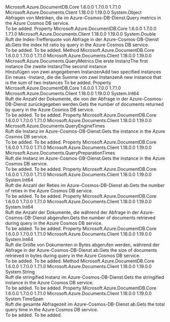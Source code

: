 <Type Name="QueryMetrics" FullName="Microsoft.Azure.Documents.QueryMetrics">
  <TypeSignature Language="C#" Value="public sealed class QueryMetrics" />
  <TypeSignature Language="ILAsm" Value=".class public auto ansi sealed beforefieldinit QueryMetrics extends System.Object" />
  <TypeSignature Language="DocId" Value="T:Microsoft.Azure.Documents.QueryMetrics" />
  <TypeSignature Language="VB.NET" Value="Public NotInheritable Class QueryMetrics" />
  <TypeSignature Language="F#" Value="type QueryMetrics = class" />
  <AssemblyInfo>
    <AssemblyName>Microsoft.Azure.DocumentDB.Core</AssemblyName>
    <AssemblyVersion>1.6.0.0</AssemblyVersion>
    <AssemblyVersion>1.7.0.0</AssemblyVersion>
    <AssemblyVersion>1.7.1.0</AssemblyVersion>
  </AssemblyInfo>
  <AssemblyInfo>
    <AssemblyName>Microsoft.Azure.Documents.Client</AssemblyName>
    <AssemblyVersion>1.18.0.0</AssemblyVersion>
    <AssemblyVersion>1.19.0.0</AssemblyVersion>
  </AssemblyInfo>
  <Base>
    <BaseTypeName>System.Object</BaseTypeName>
  </Base>
  <Interfaces />
  <Docs>
    <summary>
            <span data-ttu-id="bcbc3-101">Abfragen von Metriken, die im Azure-Cosmos-DB-Dienst.</span><span class="sxs-lookup"><span data-stu-id="bcbc3-101">Query metrics in the Azure Cosmos DB service.</span></span>
            </summary>
    <remarks>To be added.</remarks>
  </Docs>
  <Members>
    <Member MemberName="IndexHitRatio">
      <MemberSignature Language="C#" Value="public double IndexHitRatio { get; }" />
      <MemberSignature Language="ILAsm" Value=".property instance float64 IndexHitRatio" />
      <MemberSignature Language="DocId" Value="P:Microsoft.Azure.Documents.QueryMetrics.IndexHitRatio" />
      <MemberSignature Language="VB.NET" Value="Public ReadOnly Property IndexHitRatio As Double" />
      <MemberSignature Language="F#" Value="member this.IndexHitRatio : double" Usage="Microsoft.Azure.Documents.QueryMetrics.IndexHitRatio" />
      <MemberType>Property</MemberType>
      <AssemblyInfo>
        <AssemblyName>Microsoft.Azure.DocumentDB.Core</AssemblyName>
        <AssemblyVersion>1.6.0.0</AssemblyVersion>
        <AssemblyVersion>1.7.0.0</AssemblyVersion>
        <AssemblyVersion>1.7.1.0</AssemblyVersion>
      </AssemblyInfo>
      <AssemblyInfo>
        <AssemblyName>Microsoft.Azure.Documents.Client</AssemblyName>
        <AssemblyVersion>1.18.0.0</AssemblyVersion>
        <AssemblyVersion>1.19.0.0</AssemblyVersion>
      </AssemblyInfo>
      <ReturnValue>
        <ReturnType>System.Double</ReturnType>
      </ReturnValue>
      <Docs>
        <summary>
            <span data-ttu-id="bcbc3-102">Ruft die Index-Trefferquote von Abfrage in der Azure-Cosmos-DB-Dienst ab.</span><span class="sxs-lookup"><span data-stu-id="bcbc3-102">Gets the index hit ratio by query in the Azure Cosmos DB service.</span></span>
            </summary>
        <value>To be added.</value>
        <remarks>To be added.</remarks>
      </Docs>
    </Member>
    <Member MemberName="op_Addition">
      <MemberSignature Language="C#" Value="public static Microsoft.Azure.Documents.QueryMetrics operator + (Microsoft.Azure.Documents.QueryMetrics m1, Microsoft.Azure.Documents.QueryMetrics m2);" />
      <MemberSignature Language="ILAsm" Value=".method public static hidebysig specialname class Microsoft.Azure.Documents.QueryMetrics op_Addition(class Microsoft.Azure.Documents.QueryMetrics m1, class Microsoft.Azure.Documents.QueryMetrics m2) cil managed" />
      <MemberSignature Language="DocId" Value="M:Microsoft.Azure.Documents.QueryMetrics.op_Addition(Microsoft.Azure.Documents.QueryMetrics,Microsoft.Azure.Documents.QueryMetrics)" />
      <MemberSignature Language="VB.NET" Value="Public Shared Operator + (m1 As QueryMetrics, m2 As QueryMetrics) As QueryMetrics" />
      <MemberSignature Language="F#" Value="static member ( + ) : Microsoft.Azure.Documents.QueryMetrics * Microsoft.Azure.Documents.QueryMetrics -&gt; Microsoft.Azure.Documents.QueryMetrics" Usage="m1 + m2" />
      <MemberType>Method</MemberType>
      <AssemblyInfo>
        <AssemblyName>Microsoft.Azure.DocumentDB.Core</AssemblyName>
        <AssemblyVersion>1.6.0.0</AssemblyVersion>
        <AssemblyVersion>1.7.0.0</AssemblyVersion>
        <AssemblyVersion>1.7.1.0</AssemblyVersion>
      </AssemblyInfo>
      <AssemblyInfo>
        <AssemblyName>Microsoft.Azure.Documents.Client</AssemblyName>
        <AssemblyVersion>1.18.0.0</AssemblyVersion>
        <AssemblyVersion>1.19.0.0</AssemblyVersion>
      </AssemblyInfo>
      <ReturnValue>
        <ReturnType>Microsoft.Azure.Documents.QueryMetrics</ReturnType>
      </ReturnValue>
      <Parameters>
        <Parameter Name="m1" Type="Microsoft.Azure.Documents.QueryMetrics" />
        <Parameter Name="m2" Type="Microsoft.Azure.Documents.QueryMetrics" />
      </Parameters>
      <Docs>
        <param name="m1"><span data-ttu-id="bcbc3-103">Die erste <see cref="T:Microsoft.Azure.Documents.QueryMetrics" /> Instanz</span><span class="sxs-lookup"><span data-stu-id="bcbc3-103">The first <see cref="T:Microsoft.Azure.Documents.QueryMetrics" /> instance</span></span></param>
        <param name="m2"><span data-ttu-id="bcbc3-104">Die zweite <see cref="T:Microsoft.Azure.Documents.QueryMetrics" /> Instanz</span><span class="sxs-lookup"><span data-stu-id="bcbc3-104">The second <see cref="T:Microsoft.Azure.Documents.QueryMetrics" /> instance</span></span></param>
        <summary>
            <span data-ttu-id="bcbc3-105">Hinzufügen von zwei angegebenen <see cref="T:Microsoft.Azure.Documents.QueryMetrics" /> Instanzen</span><span class="sxs-lookup"><span data-stu-id="bcbc3-105">Add two specified <see cref="T:Microsoft.Azure.Documents.QueryMetrics" /> instances</span></span>
            </summary>
        <returns><span data-ttu-id="bcbc3-106">Ein neues <see cref="T:Microsoft.Azure.Documents.QueryMetrics" /> -Instanz, die die Summe von zwei <see cref="T:Microsoft.Azure.Documents.QueryMetrics" /> Instanzen</span><span class="sxs-lookup"><span data-stu-id="bcbc3-106">A new <see cref="T:Microsoft.Azure.Documents.QueryMetrics" /> instance that is the sum of two <see cref="T:Microsoft.Azure.Documents.QueryMetrics" /> instances</span></span></returns>
        <remarks>To be added.</remarks>
      </Docs>
    </Member>
    <Member MemberName="OutputDocumentCount">
      <MemberSignature Language="C#" Value="public long OutputDocumentCount { get; }" />
      <MemberSignature Language="ILAsm" Value=".property instance int64 OutputDocumentCount" />
      <MemberSignature Language="DocId" Value="P:Microsoft.Azure.Documents.QueryMetrics.OutputDocumentCount" />
      <MemberSignature Language="VB.NET" Value="Public ReadOnly Property OutputDocumentCount As Long" />
      <MemberSignature Language="F#" Value="member this.OutputDocumentCount : int64" Usage="Microsoft.Azure.Documents.QueryMetrics.OutputDocumentCount" />
      <MemberType>Property</MemberType>
      <AssemblyInfo>
        <AssemblyName>Microsoft.Azure.DocumentDB.Core</AssemblyName>
        <AssemblyVersion>1.6.0.0</AssemblyVersion>
        <AssemblyVersion>1.7.0.0</AssemblyVersion>
        <AssemblyVersion>1.7.1.0</AssemblyVersion>
      </AssemblyInfo>
      <AssemblyInfo>
        <AssemblyName>Microsoft.Azure.Documents.Client</AssemblyName>
        <AssemblyVersion>1.18.0.0</AssemblyVersion>
        <AssemblyVersion>1.19.0.0</AssemblyVersion>
      </AssemblyInfo>
      <ReturnValue>
        <ReturnType>System.Int64</ReturnType>
      </ReturnValue>
      <Docs>
        <summary>
            <span data-ttu-id="bcbc3-107">Ruft die Anzahl der Dokumente, die von der Abfrage in der Azure-Cosmos-DB-Dienst zurückgegeben werden.</span><span class="sxs-lookup"><span data-stu-id="bcbc3-107">Gets the number of documents returned by query in the Azure Cosmos DB service.</span></span>
            </summary>
        <value>To be added.</value>
        <remarks>To be added.</remarks>
      </Docs>
    </Member>
    <Member MemberName="QueryEngineTimes">
      <MemberSignature Language="C#" Value="public Microsoft.Azure.Documents.QueryEngineTimes QueryEngineTimes { get; }" />
      <MemberSignature Language="ILAsm" Value=".property instance class Microsoft.Azure.Documents.QueryEngineTimes QueryEngineTimes" />
      <MemberSignature Language="DocId" Value="P:Microsoft.Azure.Documents.QueryMetrics.QueryEngineTimes" />
      <MemberSignature Language="VB.NET" Value="Public ReadOnly Property QueryEngineTimes As QueryEngineTimes" />
      <MemberSignature Language="F#" Value="member this.QueryEngineTimes : Microsoft.Azure.Documents.QueryEngineTimes" Usage="Microsoft.Azure.Documents.QueryMetrics.QueryEngineTimes" />
      <MemberType>Property</MemberType>
      <AssemblyInfo>
        <AssemblyName>Microsoft.Azure.DocumentDB.Core</AssemblyName>
        <AssemblyVersion>1.6.0.0</AssemblyVersion>
        <AssemblyVersion>1.7.0.0</AssemblyVersion>
        <AssemblyVersion>1.7.1.0</AssemblyVersion>
      </AssemblyInfo>
      <AssemblyInfo>
        <AssemblyName>Microsoft.Azure.Documents.Client</AssemblyName>
        <AssemblyVersion>1.18.0.0</AssemblyVersion>
        <AssemblyVersion>1.19.0.0</AssemblyVersion>
      </AssemblyInfo>
      <ReturnValue>
        <ReturnType>Microsoft.Azure.Documents.QueryEngineTimes</ReturnType>
      </ReturnValue>
      <Docs>
        <summary>
            <span data-ttu-id="bcbc3-108">Ruft die <see cref="T:Microsoft.Azure.Documents.QueryEngineTimes" /> Instanz im Azure-Cosmos-DB-Dienst.</span><span class="sxs-lookup"><span data-stu-id="bcbc3-108">Gets the <see cref="T:Microsoft.Azure.Documents.QueryEngineTimes" /> instance in the Azure Cosmos DB service.</span></span>
            </summary>
        <value>To be added.</value>
        <remarks>To be added.</remarks>
      </Docs>
    </Member>
    <Member MemberName="QueryPreparationTimes">
      <MemberSignature Language="C#" Value="public Microsoft.Azure.Documents.QueryPreparationTimes QueryPreparationTimes { get; }" />
      <MemberSignature Language="ILAsm" Value=".property instance class Microsoft.Azure.Documents.QueryPreparationTimes QueryPreparationTimes" />
      <MemberSignature Language="DocId" Value="P:Microsoft.Azure.Documents.QueryMetrics.QueryPreparationTimes" />
      <MemberSignature Language="VB.NET" Value="Public ReadOnly Property QueryPreparationTimes As QueryPreparationTimes" />
      <MemberSignature Language="F#" Value="member this.QueryPreparationTimes : Microsoft.Azure.Documents.QueryPreparationTimes" Usage="Microsoft.Azure.Documents.QueryMetrics.QueryPreparationTimes" />
      <MemberType>Property</MemberType>
      <AssemblyInfo>
        <AssemblyName>Microsoft.Azure.DocumentDB.Core</AssemblyName>
        <AssemblyVersion>1.6.0.0</AssemblyVersion>
        <AssemblyVersion>1.7.0.0</AssemblyVersion>
        <AssemblyVersion>1.7.1.0</AssemblyVersion>
      </AssemblyInfo>
      <AssemblyInfo>
        <AssemblyName>Microsoft.Azure.Documents.Client</AssemblyName>
        <AssemblyVersion>1.18.0.0</AssemblyVersion>
        <AssemblyVersion>1.19.0.0</AssemblyVersion>
      </AssemblyInfo>
      <ReturnValue>
        <ReturnType>Microsoft.Azure.Documents.QueryPreparationTimes</ReturnType>
      </ReturnValue>
      <Docs>
        <summary>
            <span data-ttu-id="bcbc3-109">Ruft die <see cref="T:Microsoft.Azure.Documents.QueryPreparationTimes" /> Instanz im Azure-Cosmos-DB-Dienst.</span><span class="sxs-lookup"><span data-stu-id="bcbc3-109">Gets the <see cref="T:Microsoft.Azure.Documents.QueryPreparationTimes" /> instance in the Azure Cosmos DB service.</span></span>
            </summary>
        <value>To be added.</value>
        <remarks>To be added.</remarks>
      </Docs>
    </Member>
    <Member MemberName="Retries">
      <MemberSignature Language="C#" Value="public long Retries { get; }" />
      <MemberSignature Language="ILAsm" Value=".property instance int64 Retries" />
      <MemberSignature Language="DocId" Value="P:Microsoft.Azure.Documents.QueryMetrics.Retries" />
      <MemberSignature Language="VB.NET" Value="Public ReadOnly Property Retries As Long" />
      <MemberSignature Language="F#" Value="member this.Retries : int64" Usage="Microsoft.Azure.Documents.QueryMetrics.Retries" />
      <MemberType>Property</MemberType>
      <AssemblyInfo>
        <AssemblyName>Microsoft.Azure.DocumentDB.Core</AssemblyName>
        <AssemblyVersion>1.6.0.0</AssemblyVersion>
        <AssemblyVersion>1.7.0.0</AssemblyVersion>
        <AssemblyVersion>1.7.1.0</AssemblyVersion>
      </AssemblyInfo>
      <AssemblyInfo>
        <AssemblyName>Microsoft.Azure.Documents.Client</AssemblyName>
        <AssemblyVersion>1.18.0.0</AssemblyVersion>
        <AssemblyVersion>1.19.0.0</AssemblyVersion>
      </AssemblyInfo>
      <ReturnValue>
        <ReturnType>System.Int64</ReturnType>
      </ReturnValue>
      <Docs>
        <summary>
            <span data-ttu-id="bcbc3-110">Ruft die Anzahl der Reties im Azure-Cosmos-DB-Dienst ab.</span><span class="sxs-lookup"><span data-stu-id="bcbc3-110">Gets the number of reties in the Azure Cosmos DB service.</span></span>
            </summary>
        <value>To be added.</value>
        <remarks>To be added.</remarks>
      </Docs>
    </Member>
    <Member MemberName="RetrievedDocumentCount">
      <MemberSignature Language="C#" Value="public long RetrievedDocumentCount { get; }" />
      <MemberSignature Language="ILAsm" Value=".property instance int64 RetrievedDocumentCount" />
      <MemberSignature Language="DocId" Value="P:Microsoft.Azure.Documents.QueryMetrics.RetrievedDocumentCount" />
      <MemberSignature Language="VB.NET" Value="Public ReadOnly Property RetrievedDocumentCount As Long" />
      <MemberSignature Language="F#" Value="member this.RetrievedDocumentCount : int64" Usage="Microsoft.Azure.Documents.QueryMetrics.RetrievedDocumentCount" />
      <MemberType>Property</MemberType>
      <AssemblyInfo>
        <AssemblyName>Microsoft.Azure.DocumentDB.Core</AssemblyName>
        <AssemblyVersion>1.6.0.0</AssemblyVersion>
        <AssemblyVersion>1.7.0.0</AssemblyVersion>
        <AssemblyVersion>1.7.1.0</AssemblyVersion>
      </AssemblyInfo>
      <AssemblyInfo>
        <AssemblyName>Microsoft.Azure.Documents.Client</AssemblyName>
        <AssemblyVersion>1.18.0.0</AssemblyVersion>
        <AssemblyVersion>1.19.0.0</AssemblyVersion>
      </AssemblyInfo>
      <ReturnValue>
        <ReturnType>System.Int64</ReturnType>
      </ReturnValue>
      <Docs>
        <summary>
            <span data-ttu-id="bcbc3-111">Ruft die Anzahl der Dokumente, die während der Abfrage in der Azure-Cosmos-DB-Dienst abgerufen.</span><span class="sxs-lookup"><span data-stu-id="bcbc3-111">Gets the number of documents retrieved during query in the Azure Cosmos DB service.</span></span>
            </summary>
        <value>To be added.</value>
        <remarks>To be added.</remarks>
      </Docs>
    </Member>
    <Member MemberName="RetrievedDocumentSize">
      <MemberSignature Language="C#" Value="public long RetrievedDocumentSize { get; }" />
      <MemberSignature Language="ILAsm" Value=".property instance int64 RetrievedDocumentSize" />
      <MemberSignature Language="DocId" Value="P:Microsoft.Azure.Documents.QueryMetrics.RetrievedDocumentSize" />
      <MemberSignature Language="VB.NET" Value="Public ReadOnly Property RetrievedDocumentSize As Long" />
      <MemberSignature Language="F#" Value="member this.RetrievedDocumentSize : int64" Usage="Microsoft.Azure.Documents.QueryMetrics.RetrievedDocumentSize" />
      <MemberType>Property</MemberType>
      <AssemblyInfo>
        <AssemblyName>Microsoft.Azure.DocumentDB.Core</AssemblyName>
        <AssemblyVersion>1.6.0.0</AssemblyVersion>
        <AssemblyVersion>1.7.0.0</AssemblyVersion>
        <AssemblyVersion>1.7.1.0</AssemblyVersion>
      </AssemblyInfo>
      <AssemblyInfo>
        <AssemblyName>Microsoft.Azure.Documents.Client</AssemblyName>
        <AssemblyVersion>1.18.0.0</AssemblyVersion>
        <AssemblyVersion>1.19.0.0</AssemblyVersion>
      </AssemblyInfo>
      <ReturnValue>
        <ReturnType>System.Int64</ReturnType>
      </ReturnValue>
      <Docs>
        <summary>
            <span data-ttu-id="bcbc3-112">Ruft die Größe von Dokumenten in Bytes abgerufen werden, während der Abfrage in der Azure-Cosmos-DB-Dienst ab.</span><span class="sxs-lookup"><span data-stu-id="bcbc3-112">Gets the size of documents retrieved in bytes during query in the Azure Cosmos DB service.</span></span>
            </summary>
        <value>To be added.</value>
        <remarks>To be added.</remarks>
      </Docs>
    </Member>
    <Member MemberName="ToString">
      <MemberSignature Language="C#" Value="public override string ToString ();" />
      <MemberSignature Language="ILAsm" Value=".method public hidebysig virtual instance string ToString() cil managed" />
      <MemberSignature Language="DocId" Value="M:Microsoft.Azure.Documents.QueryMetrics.ToString" />
      <MemberSignature Language="VB.NET" Value="Public Overrides Function ToString () As String" />
      <MemberSignature Language="F#" Value="override this.ToString : unit -&gt; string" Usage="queryMetrics.ToString " />
      <MemberType>Method</MemberType>
      <AssemblyInfo>
        <AssemblyName>Microsoft.Azure.DocumentDB.Core</AssemblyName>
        <AssemblyVersion>1.6.0.0</AssemblyVersion>
        <AssemblyVersion>1.7.0.0</AssemblyVersion>
        <AssemblyVersion>1.7.1.0</AssemblyVersion>
      </AssemblyInfo>
      <AssemblyInfo>
        <AssemblyName>Microsoft.Azure.Documents.Client</AssemblyName>
        <AssemblyVersion>1.18.0.0</AssemblyVersion>
        <AssemblyVersion>1.19.0.0</AssemblyVersion>
      </AssemblyInfo>
      <ReturnValue>
        <ReturnType>System.String</ReturnType>
      </ReturnValue>
      <Parameters />
      <Docs>
        <summary>
            <span data-ttu-id="bcbc3-113">Ruft die stringified <see cref="T:Microsoft.Azure.Documents.QueryMetrics" /> Instanz im Azure-Cosmos-DB-Dienst.</span><span class="sxs-lookup"><span data-stu-id="bcbc3-113">Gets the stringified <see cref="T:Microsoft.Azure.Documents.QueryMetrics" /> instance in the Azure Cosmos DB service.</span></span>
            </summary>
        <returns>To be added.</returns>
        <remarks>To be added.</remarks>
      </Docs>
    </Member>
    <Member MemberName="TotalTime">
      <MemberSignature Language="C#" Value="public TimeSpan TotalTime { get; }" />
      <MemberSignature Language="ILAsm" Value=".property instance valuetype System.TimeSpan TotalTime" />
      <MemberSignature Language="DocId" Value="P:Microsoft.Azure.Documents.QueryMetrics.TotalTime" />
      <MemberSignature Language="VB.NET" Value="Public ReadOnly Property TotalTime As TimeSpan" />
      <MemberSignature Language="F#" Value="member this.TotalTime : TimeSpan" Usage="Microsoft.Azure.Documents.QueryMetrics.TotalTime" />
      <MemberType>Property</MemberType>
      <AssemblyInfo>
        <AssemblyName>Microsoft.Azure.DocumentDB.Core</AssemblyName>
        <AssemblyVersion>1.6.0.0</AssemblyVersion>
        <AssemblyVersion>1.7.0.0</AssemblyVersion>
        <AssemblyVersion>1.7.1.0</AssemblyVersion>
      </AssemblyInfo>
      <AssemblyInfo>
        <AssemblyName>Microsoft.Azure.Documents.Client</AssemblyName>
        <AssemblyVersion>1.18.0.0</AssemblyVersion>
        <AssemblyVersion>1.19.0.0</AssemblyVersion>
      </AssemblyInfo>
      <ReturnValue>
        <ReturnType>System.TimeSpan</ReturnType>
      </ReturnValue>
      <Docs>
        <summary>
            <span data-ttu-id="bcbc3-114">Ruft die gesamte Abfragezeit im Azure-Cosmos-DB-Dienst ab.</span><span class="sxs-lookup"><span data-stu-id="bcbc3-114">Gets the total query time in the Azure Cosmos DB service.</span></span>
            </summary>
        <value>To be added.</value>
        <remarks>To be added.</remarks>
      </Docs>
    </Member>
  </Members>
</Type>